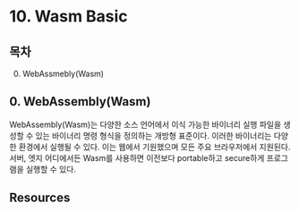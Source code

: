 # 10. Wasm Basic
## 목차
0. WebAssmebly(Wasm)

## 0. WebAssembly(Wasm)
WebAssembly(Wasm)는 다양한 소스 언어에서 이식 가능한 바이너리 실행 파일을 생성할 수 있는 바이너리 명령 형식을 정의하는 개방형 표준이다. 이러한 바이너리는 다양한 환경에서 실행될 수 있다. 이는 웹에서 기원했으며 모든 주요 브라우저에서 지원된다. 서버, 엣지 어디에서든 Wasm를 사용하면 이전보다 portable하고 secure하게 프로그램을 실행할 수 있다. 



## Resources